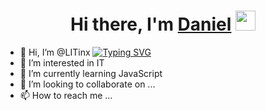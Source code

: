 <h1 align="center">Hi there, I'm <a href="https://github.com/LITinx/" target="_blank">Daniel</a> 
<img src="https://github.com/blackcater/blackcater/raw/main/images/Hi.gif" height="32"/></h1>

- 👋 Hi, I’m @LITinx
[![Typing SVG](https://readme-typing-svg.herokuapp.com?font=Montserrat&color=%23B1DCF7&size=18&lines=Frontend+Developer+%7C+Computer+Science+student)](https://git.io/typing-svg)
- 👀 I’m interested in IT
- 🌱 I’m currently learning JavaScript
- 💞️ I’m looking to collaborate on ...
- 📫 How to reach me ...


<!---
LITinx/LITinx is a ✨ special ✨ repository because its `README.md` (this file) appears on your GitHub profile.
You can click the Preview link to take a look at your changes.
--->
